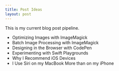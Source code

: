 ```yaml
---
title: Post Ideas
layout: post
---
```


This is my current blog post pipeline.

- Optimizing Images with ImageMagick
- Batch Image Processing with ImageMagick
- Designing in the Browser with CodePen
- Experimenting with Swift Playgrounds
- Why I Recommend iOS Devices
- I Use Siri on my MacBook More than on my iPhone
